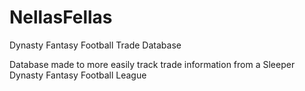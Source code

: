 # NellasFellas
Dynasty Fantasy Football Trade Database

Database made to more easily track trade information from a Sleeper Dynasty Fantasy Football League
